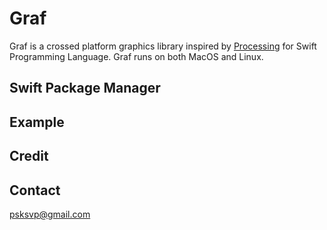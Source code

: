 # Graf

Graf is a crossed platform graphics library inspired by [Processing](https://processing.org/) for Swift Programming Language. Graf runs on both MacOS and Linux.

## Swift Package Manager 


## Example

## Credit


## Contact 

<psksvp@gmail.com>


